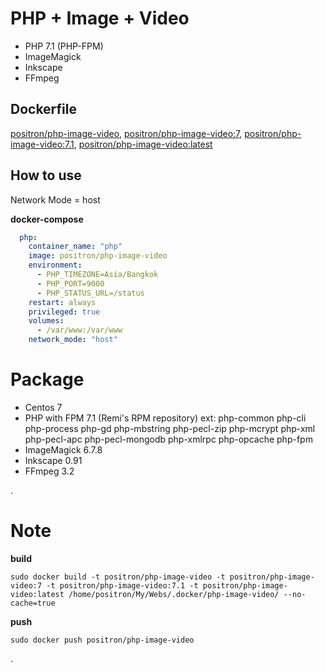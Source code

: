 # PHP + Image + Video  

- PHP 7.1 (PHP-FPM)
- ImageMagick
- Inkscape
- FFmpeg  

## Dockerfile
[positron/php-image-video](https://github.com/positronth/docker-php-image-video/blob/master/Dockerfile), [positron/php-image-video:7](https://github.com/positronth/docker-php-image-video/blob/master/Dockerfile), [positron/php-image-video:7.1](https://github.com/positronth/docker-php-image-video/blob/master/Dockerfile), [positron/php-image-video:latest](https://github.com/positronth/docker-php-image-video/blob/master/Dockerfile)


## How to use
Network Mode = host

**docker-compose**
```yaml
  php:
    container_name: "php"
    image: positron/php-image-video
    environment:
      - PHP_TIMEZONE=Asia/Bangkok
      - PHP_PORT=9000
      - PHP_STATUS_URL=/status
    restart: always
    privileged: true
    volumes:
      - /var/www:/var/www
    network_mode: "host"
```

# Package
- Centos 7
- PHP with FPM 7.1 (Remi's RPM repository)
ext:  php-common php-cli php-process php-gd php-mbstring php-pecl-zip php-mcrypt php-xml php-pecl-apc php-pecl-mongodb php-xmlrpc php-opcache php-fpm
- ImageMagick 6.7.8
- Inkscape 0.91
- FFmpeg  3.2

.

# Note
**build**
```
sudo docker build -t positron/php-image-video -t positron/php-image-video:7 -t positron/php-image-video:7.1 -t positron/php-image-video:latest /home/positron/My/Webs/.docker/php-image-video/ --no-cache=true
```
**push**
```
sudo docker push positron/php-image-video
```

.
